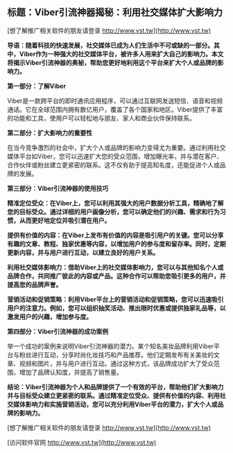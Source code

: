 ## **标题：Viber引流神器揭秘：利用社交媒体扩大影响力**

[想了解推广相关软件的朋友请登录 http://www.vst.tw](http://www.vst.tw)

**导语：随着科技的快速发展，社交媒体已成为人们生活中不可或缺的一部分。其中，Viber作为一种强大的社交媒体平台，被许多人用来扩大自己的影响力。本文将揭示Viber引流神器的奥秘，帮助您更好地利用这个平台来扩大个人或品牌的影响力。**

**第一部分：了解Viber**

Viber是一款跨平台的即时通讯应用程序，可以通过互联网发送短信、语音和视频通话。它在全球范围内拥有数亿用户，覆盖了各个国家和地区。Viber提供了丰富的功能和工具，使用户可以轻松地与朋友、家人和商业伙伴保持联系。

**第二部分：扩大影响力的重要性**

在当今竞争激烈的社会中，扩大个人或品牌的影响力变得尤为重要。通过利用社交媒体平台如Viber，您可以迅速扩大您的受众范围，增加曝光率，并与潜在客户、合作伙伴或粉丝建立更紧密的联系。这不仅有助于提高知名度，还能促进个人或品牌的发展。

**第三部分：Viber引流神器的使用技巧**

**精准定位受众：在Viber上，您可以利用其强大的用户数据分析工具，精确地了解您的目标受众。通过详细的用户画像分析，您可以确定他们的兴趣、需求和行为习惯，从而更好地定位并吸引潜在用户。**

**提供有价值的内容：在Viber上发布有价值的内容是吸引用户的关键。您可以分享有趣的文章、教程、独家优惠等内容，以增加用户的参与度和留存率。同时，定期更新内容，并与用户进行互动，以建立良好的用户关系。**

**利用社交媒体影响力：借助Viber上的社交媒体影响力，您可以与其他知名个人或品牌合作，共同推广彼此的内容或产品。这种合作可以帮助您吸引更多的用户，并提高您的品牌声誉。**

**营销活动和促销策略：利用Viber平台上的营销活动和促销策略，您可以迅速吸引用户的注意力。例如，您可以组织抽奖活动、推出限时优惠或提供独家礼品等，以激发用户的兴趣，增加参与度。**

**第四部分：Viber引流神器的成功案例**

举一个成功的案例来说明Viber引流神器的潜力。某个知名美妆品牌利用Viber平台与粉丝进行互动，分享时尚化妆技巧和产品推荐。他们定期发布有关美妆的文章、视频和图片，并与用户进行互动。通过这种方式，该品牌成功扩大了受众范围，增加了品牌认知度，并提高了销售量。

**结论：Viber引流神器为个人和品牌提供了一个有效的平台，帮助他们扩大影响力并与目标受众建立更紧密的联系。通过精准定位受众、提供有价值的内容、利用社交媒体影响力和实施营销活动，您可以充分利用Viber平台的潜力，扩大个人或品牌的影响力。**

[想了解推广相关软件的朋友请登录 http://www.vst.tw](http://www.vst.tw)


[访问软件官网 http://www.vst.tw](http://www.vst.tw)
